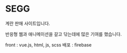 # SEGG
계란 판매 사이트입니다.

반응형 웹과 애니메이션을 갈고 닦는데에 많은 기여를 했습니다.

front : vue.js, html, js, scss
배포 : firebase
